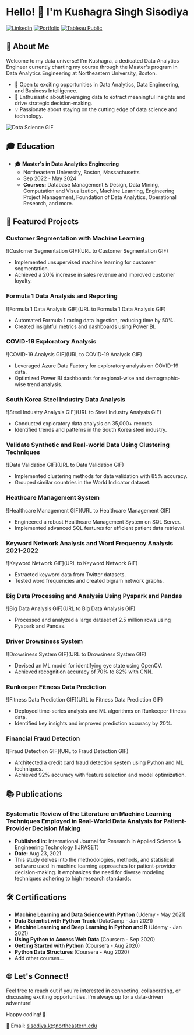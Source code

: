 # Hello! 👋 I'm Kushagra Singh Sisodiya

[![LinkedIn](https://img.shields.io/badge/LinkedIn-Connect-blue)](https://www.linkedin.com/in/kushagra-singh-sisodiya/)
[![Portfolio](https://img.shields.io/badge/Portfolio-View-brightgreen)](https://www.datascienceportfol.io/kushagrasisodiya)
[![Tableau Public](https://img.shields.io/badge/Tableau%20Public-View-blue)](https://public.tableau.com/app/profile/kushagra.singh.sisodiya/vizzes)

## 🚀 About Me

Welcome to my data universe! I'm Kushagra, a dedicated Data Analytics Engineer currently charting my course through the Master's program in Data Analytics Engineering at Northeastern University, Boston.

- 🔭 Open to exciting opportunities in Data Analytics, Data Engineering, and Business Intelligence.
- 🌱 Enthusiastic about leveraging data to extract meaningful insights and drive strategic decision-making.
- 💡 Passionate about staying on the cutting edge of data science and technology.

![Data Science GIF](https://www.google.com/imgres?imgurl=https%3A%2F%2Fcdnl.iconscout.com%2Flottie%2Fpremium%2Fthumb%2Fdata-science-system-8241500-6590107.gif&tbnid=_nRFs6VGpxi4mM&vet=12ahUKEwjhiZ_Ew4OEAxW4JGIAHR2tCjMQMyhCegUIARC9Ag..i&imgrefurl=https%3A%2F%2Ficonscout.com%2Flottie-animations%2Finfographic-science&docid=r_yg-bnvCXu-kM&w=274&h=274&q=data%20science%20gif&ved=2ahUKEwjhiZ_Ew4OEAxW4JGIAHR2tCjMQMyhCegUIARC9Ag)

## 🎓 Education

- 🎓 **Master's in Data Analytics Engineering**
  - Northeastern University, Boston, Massachusetts
  - Sep 2022 - May 2024
  - **Courses:** Database Management & Design, Data Mining, Computation and Visualization, Machine Learning, Engineering Project Management, Foundation of Data Analytics, Operational Research, and more.

## 🚀 Featured Projects

### Customer Segmentation with Machine Learning
![Customer Segmentation GIF](URL to Customer Segmentation GIF)
- Implemented unsupervised machine learning for customer segmentation.
- Achieved a 20% increase in sales revenue and improved customer loyalty.

### Formula 1 Data Analysis and Reporting
![Formula 1 Data Analysis GIF](URL to Formula 1 Data Analysis GIF)
- Automated Formula 1 racing data ingestion, reducing time by 50%.
- Created insightful metrics and dashboards using Power BI.

### COVID-19 Exploratory Analysis
![COVID-19 Analysis GIF](URL to COVID-19 Analysis GIF)
- Leveraged Azure Data Factory for exploratory analysis on COVID-19 data.
- Optimized Power BI dashboards for regional-wise and demographic-wise trend analysis.

### South Korea Steel Industry Data Analysis
![Steel Industry Analysis GIF](URL to Steel Industry Analysis GIF)
- Conducted exploratory data analysis on 35,000+ records.
- Identified trends and patterns in the South Korea steel industry.

### Validate Synthetic and Real-world Data Using Clustering Techniques
![Data Validation GIF](URL to Data Validation GIF)
- Implemented clustering methods for data validation with 85% accuracy.
- Grouped similar countries in the World Indicator dataset.

### Heathcare Management System
![Healthcare Management GIF](URL to Healthcare Management GIF)
- Engineered a robust Healthcare Management System on SQL Server.
- Implemented advanced SQL features for efficient patient data retrieval.

### Keyword Network Analysis and Word Frequency Analysis 2021-2022
![Keyword Network GIF](URL to Keyword Network GIF)
- Extracted keyword data from Twitter datasets.
- Tested word frequencies and created bigram network graphs.

### Big Data Processing and Analysis Using Pyspark and Pandas
![Big Data Analysis GIF](URL to Big Data Analysis GIF)
- Processed and analyzed a large dataset of 2.5 million rows using Pyspark and Pandas.

### Driver Drowsiness System
![Drowsiness System GIF](URL to Drowsiness System GIF)
- Devised an ML model for identifying eye state using OpenCV.
- Achieved recognition accuracy of 70% to 82% with CNN.

### Runkeeper Fitness Data Prediction
![Fitness Data Prediction GIF](URL to Fitness Data Prediction GIF)
- Deployed time-series analysis and ML algorithms on Runkeeper fitness data.
- Identified key insights and improved prediction accuracy by 20%.

### Financial Fraud Detection
![Fraud Detection GIF](URL to Fraud Detection GIF)
- Architected a credit card fraud detection system using Python and ML techniques.
- Achieved 92% accuracy with feature selection and model optimization.

## 📚 Publications

### Systematic Review of the Literature on Machine Learning Techniques Employed in Real-World Data Analysis for Patient-Provider Decision Making
- **Published in:** International Journal for Research in Applied Science & Engineering Technology (IJRASET)
- **Date:** Aug 23, 2021
- This study delves into the methodologies, methods, and statistical software used in machine learning approaches for patient-provider decision-making. It emphasizes the need for diverse modeling techniques adhering to high research standards.

## 🛠️ Certifications

- **Machine Learning and Data Science with Python** (Udemy - May 2021)
- **Data Scientist with Python Track** (DataCamp - Jan 2021)
- **Machine Learning and Deep Learning in Python and R** (Udemy - Jan 2021)
- **Using Python to Access Web Data** (Coursera - Sep 2020)
- **Getting Started with Python** (Coursera - Aug 2020)
- **Python Data Structures** (Coursera - Aug 2020)
- Add other courses...

## 🌐 Let's Connect!

Feel free to reach out if you're interested in connecting, collaborating, or discussing exciting opportunities. I'm always up for a data-driven adventure!

Happy coding! 🚀

📧 Email: sisodiya.k@northeastern.edu

